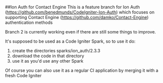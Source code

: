 ##Ion Auth for Contact Engine
This is a feature branch for Ion Auth (https://github.com/benedmunds/CodeIgniter-Ion-Auth) which focuses on supporting Contact Engine (https://github.com/damko/Contact-Engine) authentication methods

Branch 2 is currently working even if there are still some things to improve.

It's supposed to be used as a Code Igniter Spark, so to use it do:

1) create the directories sparks/ion_auth/2.3.3
2) download the code in that directory
3) use it as you'd use any other Spark

Of course you can also use it as a regular CI application by merging it with a fresh Code Igniter
